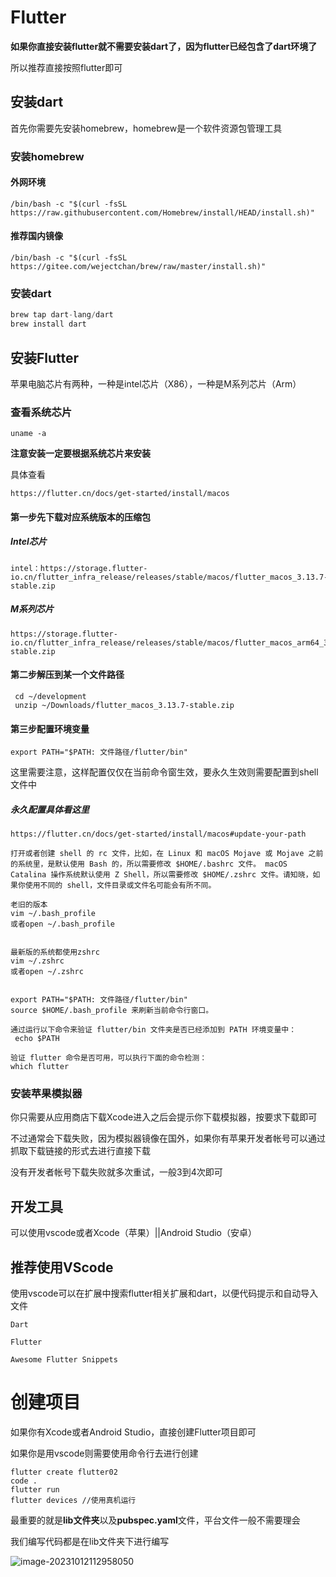 # Flutter



**如果你直接安装flutter就不需要安装dart了，因为flutter已经包含了dart环境了**

所以推荐直接按照flutter即可



## 安装dart

首先你需要先安装homebrew，homebrew是一个软件资源包管理工具

### 安装homebrew

#### 外网环境

```
/bin/bash -c "$(curl -fsSL https://raw.githubusercontent.com/Homebrew/install/HEAD/install.sh)"
```



#### 推荐国内镜像

```
/bin/bash -c "$(curl -fsSL https://gitee.com/wejectchan/brew/raw/master/install.sh)"
```



### 安装dart

```dart
brew tap dart-lang/dart
brew install dart
```



## 安装Flutter

苹果电脑芯片有两种，一种是intel芯片（X86），一种是M系列芯片（Arm）

### 查看系统芯片

```
uname -a
```



**注意安装一定要根据系统芯片来安装**



具体查看

```
https://flutter.cn/docs/get-started/install/macos
```



#### **第一步先下载对应系统版本的压缩包**

##### Intel芯片

```
intel：https://storage.flutter-io.cn/flutter_infra_release/releases/stable/macos/flutter_macos_3.13.7-stable.zip
```



##### M系列芯片

```
https://storage.flutter-io.cn/flutter_infra_release/releases/stable/macos/flutter_macos_arm64_3.13.7-stable.zip
```



#### **第二步解压到某一个文件路径**

```
 cd ~/development
 unzip ~/Downloads/flutter_macos_3.13.7-stable.zip
```



#### **第三步配置环境变量**

```
export PATH="$PATH: 文件路径/flutter/bin"
```

这里需要注意，这样配置仅仅在当前命令窗生效，要永久生效则需要配置到shell文件中



##### **永久配置具体看这里**

```
https://flutter.cn/docs/get-started/install/macos#update-your-path
```

```
打开或者创建 shell 的 rc 文件，比如，在 Linux 和 macOS Mojave 或 Mojave 之前的系统里，是默认使用 Bash 的，所以需要修改 $HOME/.bashrc 文件。 macOS Catalina 操作系统默认使用 Z Shell，所以需要修改 $HOME/.zshrc 文件。请知晓，如果你使用不同的 shell，文件目录或文件名可能会有所不同。
```

```
老旧的版本
vim ~/.bash_profile 
或者open ~/.bash_profile


最新版的系统都使用zshrc 
vim ~/.zshrc 
或者open ~/.zshrc


export PATH="$PATH: 文件路径/flutter/bin"
source $HOME/.bash_profile 来刷新当前命令行窗口。
```

```
通过运行以下命令来验证 flutter/bin 文件夹是否已经添加到 PATH 环境变量中：
 echo $PATH
```

```
验证 flutter 命令是否可用，可以执行下面的命令检测：
which flutter
```



### 安装苹果模拟器

你只需要从应用商店下载Xcode进入之后会提示你下载模拟器，按要求下载即可



不过通常会下载失败，因为模拟器镜像在国外，如果你有苹果开发者帐号可以通过抓取下载链接的形式去进行直接下载



没有开发者帐号下载失败就多次重试，一般3到4次即可



## 开发工具

可以使用vscode或者Xcode（苹果）||Android Studio（安卓）





## 推荐使用VScode

使用vscode可以在扩展中搜索flutter相关扩展和dart，以便代码提示和自动导入文件



```
Dart

Flutter

Awesome Flutter Snippets
```





# 创建项目



如果你有Xcode或者Android Studio，直接创建Flutter项目即可



如果你是用vscode则需要使用命令行去进行创建

```
flutter create flutter02
code .
flutter run
flutter devices //使用真机运行
```



最重要的就是**lib文件夹**以及**pubspec.yaml**文件，平台文件一般不需要理会



我们编写代码都是在lib文件夹下进行编写



![image-20231012112958050](C:\Users\Administrator\AppData\Roaming\Typora\typora-user-images\image-20231012112958050.png)

	
  	